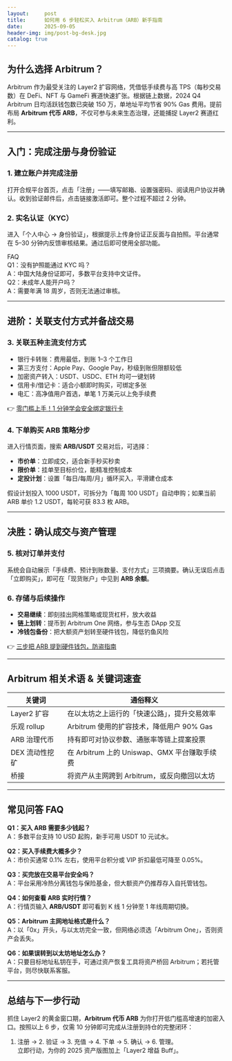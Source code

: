 ```yaml
---
layout:     post
title:      如何用 6 步轻松买入 Arbitrum（ARB）新手指南
date:       2025-09-05
header-img: img/post-bg-desk.jpg
catalog: true
---
```


## 为什么选择 Arbitrum？
Arbitrum 作为最受关注的 Layer2 扩容网络，凭借低手续费与高 TPS（每秒交易数）在 DeFi、NFT 与 GameFi 赛道快速扩张。根据链上数据，2024 Q4 Arbitrum 日均活跃钱包数已突破 150 万，单地址平均节省 90% Gas 费用。提前布局 **Arbitrum 代币 ARB**，不仅可参与未来生态治理，还能捕捉 Layer2 赛道红利。

---

## 入门：完成注册与身份验证

### 1. 建立账户并完成注册  
打开合规平台首页，点击「注册」——填写邮箱、设置强密码、阅读用户协议并确认。收到验证邮件后，点击链接激活即可。整个过程不超过 2 分钟。

### 2. 实名认证（KYC）  
进入「个人中心 → 身份验证」，根据提示上传身份证正反面与自拍照。平台通常在 5–30 分钟内反馈审核结果。通过后即可使用全部功能。

FAQ  
Q1：没有护照能通过 KYC 吗？  
A：中国大陆身份证即可，多数平台支持中文证件。  
Q2：未成年人能开户吗？  
A：需要年满 18 周岁，否则无法通过审核。

---

## 进阶：关联支付方式并备战交易

### 3. 关联五种主流支付方式  
- 银行卡转账：费用最低，到账 1–3 个工作日  
- 第三方支付：Apple Pay、Google Pay，秒级到账但限额较低  
- 加密资产转入：USDT、USDC、ETH 均可一键划转  
- 信用卡/借记卡：适合小额即时购买，可绑定多张  
- 电汇：高净值用户首选，单笔 1 万美元以上免手续费  

👉 [零门槛上手！1 分钟学会安全绑定银行卡](https://okxdog.com/)  

### 4. **下单购买 ARB** 策略分步  
进入行情页面，搜索 **ARB/USDT** 交易对后，可选择：

- **市价单**：立即成交，适合新手秒买秒卖  
- **限价单**：挂单至目标价位，能精准控制成本  
- **定投计划**：设置「每日/每周/月」循环买入，平滑建仓成本  

假设计划投入 1000 USDT，可拆分为「每周 100 USDT」自动申购；如果当前 ARB 单价 1.2 USDT，每轮可获 83.3 枚 ARB。

---

## 决胜：确认成交与资产管理

### 5. 核对订单并支付  
系统会自动展示「手续费、预计到账数量、支付方式」三项摘要。确认无误后点击「立即购买」，即可在「现货账户」中见到 **ARB 余额**。

### 6. 存储与后续操作  
- **交易继续**：即刻挂出网格策略或现货杠杆，放大收益  
- **链上划转**：提币到 Arbitrum One 网络，参与生态 DApp 交互  
- **冷钱包备份**：把大额资产划转至硬件钱包，降低钓鱼风险  

👉 [三步把 ARB 提到硬件钱包，防盗指南](https://okxdog.com/)  

---

## Arbitrum 相关术语 & 关键词速查
| 关键词                     | 通俗释义 |
|-----------------------------|----------|
| Layer2 扩容                 | 在以太坊之上运行的「快速公路」，提升交易效率 |
| 乐观 rollup                 | Arbitrum 使用的扩容技术，降低用户 90% Gas |
| ARB 治理代币               | 持有即可对协议参数、通胀率等链上提案投票 |
| DEX 流动性挖矿              | 在 Arbitrum 上的 Uniswap、GMX 平台赚取手续费 |
| 桥接                        | 将资产从主网跨到 Arbitrum，或反向撤回以太坊 |

---

## 常见问答 FAQ

**Q1：买入 ARB 需要多少钱起？**  
A：多数平台支持 10 USD 起购，新手可用 USDT 10 元试水。

**Q2：买入手续费大概多少？**  
A：市价买通常 0.1% 左右，使用平台积分或 VIP 折扣最低可降至 0.05%。

**Q3：买完放在交易平台安全吗？**  
A：平台采用冷热分离钱包与保险基金，但大额资产仍推荐存入自托管钱包。

**Q4：如何查看 ARB 实时行情？**  
A：行情页输入 **ARB/USDT** 即可看到 K 线 1 分钟至 1 年线周期切换。

**Q5：Arbitrum 主网地址格式是什么？**  
A：以「0x」开头，与以太坊完全一致，但网络必须选「Arbitrum One」，否则资产会丢失。

**Q6：如果误转到以太坊地址怎么办？**  
A：只要目标地址私钥在手，可通过资产恢复工具将资产桥回 Arbitrum；若托管平台，则尽快联系客服。

---

## 总结与下一步行动
抓住 Layer2 的黄金窗口期，**Arbitrum 代币 ARB** 为你打开低门槛高增速的加密入口。按照以上 6 步，仅需 10 分钟即可完成从注册到持仓的完整闭环：  
1. 注册 → 2. 验证 → 3. 充值 → 4. 下单 → 5. 确认 → 6. 管理。  
立即行动，为你的 2025 资产版图加上「Layer2 增益 Buff」。